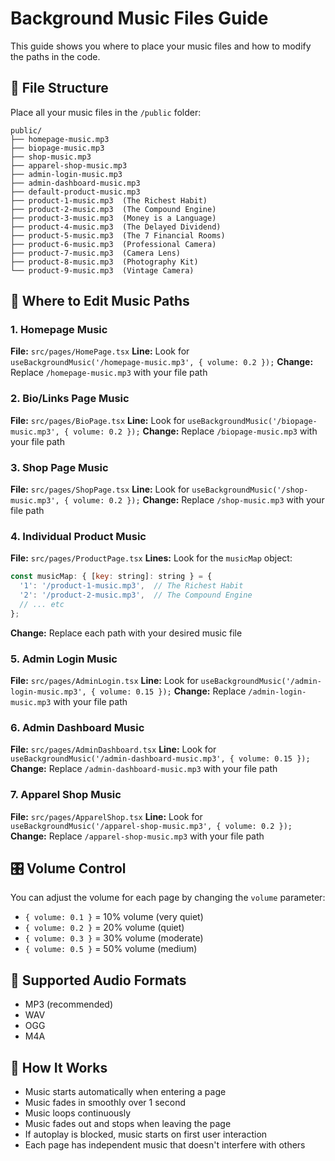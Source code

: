 # Background Music Files Guide

This guide shows you where to place your music files and how to modify the paths in the code.

## 📁 File Structure
Place all your music files in the `/public` folder:

```
public/
├── homepage-music.mp3
├── biopage-music.mp3
├── shop-music.mp3
├── apparel-shop-music.mp3
├── admin-login-music.mp3
├── admin-dashboard-music.mp3
├── default-product-music.mp3
├── product-1-music.mp3  (The Richest Habit)
├── product-2-music.mp3  (The Compound Engine)
├── product-3-music.mp3  (Money is a Language)
├── product-4-music.mp3  (The Delayed Dividend)
├── product-5-music.mp3  (The 7 Financial Rooms)
├── product-6-music.mp3  (Professional Camera)
├── product-7-music.mp3  (Camera Lens)
├── product-8-music.mp3  (Photography Kit)
└── product-9-music.mp3  (Vintage Camera)
```

## 🎵 Where to Edit Music Paths

### 1. Homepage Music
**File:** `src/pages/HomePage.tsx`
**Line:** Look for `useBackgroundMusic('/homepage-music.mp3', { volume: 0.2 });`
**Change:** Replace `/homepage-music.mp3` with your file path

### 2. Bio/Links Page Music
**File:** `src/pages/BioPage.tsx`
**Line:** Look for `useBackgroundMusic('/biopage-music.mp3', { volume: 0.2 });`
**Change:** Replace `/biopage-music.mp3` with your file path

### 3. Shop Page Music
**File:** `src/pages/ShopPage.tsx`
**Line:** Look for `useBackgroundMusic('/shop-music.mp3', { volume: 0.2 });`
**Change:** Replace `/shop-music.mp3` with your file path

### 4. Individual Product Music
**File:** `src/pages/ProductPage.tsx`
**Lines:** Look for the `musicMap` object:
```javascript
const musicMap: { [key: string]: string } = {
  '1': '/product-1-music.mp3',  // The Richest Habit
  '2': '/product-2-music.mp3',  // The Compound Engine
  // ... etc
};
```
**Change:** Replace each path with your desired music file

### 5. Admin Login Music
**File:** `src/pages/AdminLogin.tsx`
**Line:** Look for `useBackgroundMusic('/admin-login-music.mp3', { volume: 0.15 });`
**Change:** Replace `/admin-login-music.mp3` with your file path

### 6. Admin Dashboard Music
**File:** `src/pages/AdminDashboard.tsx`
**Line:** Look for `useBackgroundMusic('/admin-dashboard-music.mp3', { volume: 0.15 });`
**Change:** Replace `/admin-dashboard-music.mp3` with your file path

### 7. Apparel Shop Music
**File:** `src/pages/ApparelShop.tsx`
**Line:** Look for `useBackgroundMusic('/apparel-shop-music.mp3', { volume: 0.2 });`
**Change:** Replace `/apparel-shop-music.mp3` with your file path

## 🎛️ Volume Control
You can adjust the volume for each page by changing the `volume` parameter:
- `{ volume: 0.1 }` = 10% volume (very quiet)
- `{ volume: 0.2 }` = 20% volume (quiet)
- `{ volume: 0.3 }` = 30% volume (moderate)
- `{ volume: 0.5 }` = 50% volume (medium)

## 📝 Supported Audio Formats
- MP3 (recommended)
- WAV
- OGG
- M4A

## 🔧 How It Works
- Music starts automatically when entering a page
- Music fades in smoothly over 1 second
- Music loops continuously
- Music fades out and stops when leaving the page
- If autoplay is blocked, music starts on first user interaction
- Each page has independent music that doesn't interfere with others